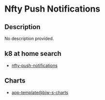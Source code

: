 # Nfty Push Notifications

## Description

No description provided.

## k8 at home search

- [nfty-push-notifications](https://nanne.dev/k8s-at-home-search/#/nfty-push-notifications)

## Charts

- [app-template@bjw-s-charts](https://bjw-s.github.io/helm-charts/)
